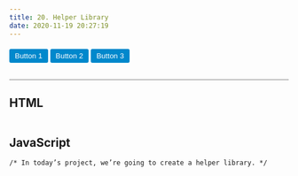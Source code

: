 ```yaml
---
title: 20. Helper Library
date: 2020-11-19 20:27:19
---
```


<div class="output-container">

  <style type="text/css">
    .button {
      border-color: white;
      outline: none;
      border: none;
      margin-top: 5px;
      padding: 5px 10px;
      border-radius: 3px;
      font-weight: 600px;
      cursor: pointer;
    }

    .button:focus {
      border: red;
      outline: none;
      box-shadow: 0 0 3px 1px #8e45ff;
    }

    .button:active {
      color: #8e45ff;
    }

  .btn-blue {
    background-color: #0088cc;
    color: #ffffff;
  }

  .btn-purple {
    background-color: rebeccapurple;
    color: #ffffff;
  }
  </style>
  <p>
    <button class="btn-blue button" id="button-1">Button 1</button>
    <button class="btn-blue button" id="button-2">Button 2</button>
    <button class="btn-blue button" id="button-3">Button 3</button>
  </p>
  <script>
  </script>

</div>

<div class="html-container" style="border-top: .5px solid grey; margin-top: 30px;">

## HTML

```HTML

```

</div>
<div class="js-container">

## JavaScript

```JS
/* In today’s project, we’re going to create a helper library. */

```

</div>
